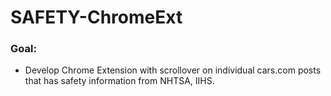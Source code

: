 # SAFETY-ChromeExt

### Goal:

- Develop Chrome Extension with scrollover on individual cars.com posts that has safety information from NHTSA, IIHS.
